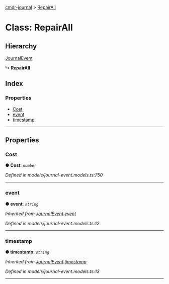 [cmdr-journal](../README.md) > [RepairAll](../classes/repairall.md)



# Class: RepairAll

## Hierarchy


 [JournalEvent](journalevent.md)

**↳ RepairAll**







## Index

### Properties

* [Cost](repairall.md#cost)
* [event](repairall.md#event)
* [timestamp](repairall.md#timestamp)



---
## Properties
<a id="cost"></a>

###  Cost

**●  Cost**:  *`number`* 

*Defined in models/journal-event.models.ts:750*





___

<a id="event"></a>

###  event

**●  event**:  *`string`* 

*Inherited from [JournalEvent](journalevent.md).[event](journalevent.md#event)*

*Defined in models/journal-event.models.ts:12*





___

<a id="timestamp"></a>

###  timestamp

**●  timestamp**:  *`string`* 

*Inherited from [JournalEvent](journalevent.md).[timestamp](journalevent.md#timestamp)*

*Defined in models/journal-event.models.ts:13*





___


